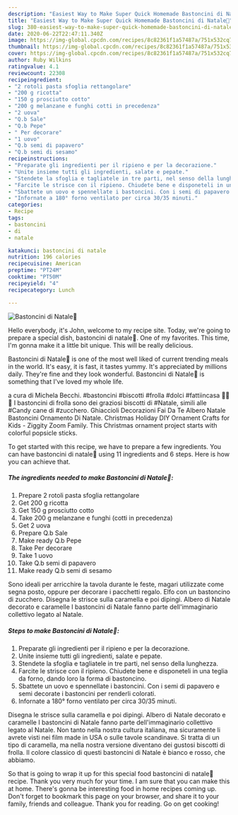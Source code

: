 ```yaml
---
description: "Easiest Way to Make Super Quick Homemade Bastoncini di Natale🎄"
title: "Easiest Way to Make Super Quick Homemade Bastoncini di Natale🎄"
slug: 380-easiest-way-to-make-super-quick-homemade-bastoncini-di-natale
date: 2020-06-22T22:47:11.340Z
image: https://img-global.cpcdn.com/recipes/8c82361f1a57487a/751x532cq70/bastoncini-di-natale🎄-recipe-main-photo.jpg
thumbnail: https://img-global.cpcdn.com/recipes/8c82361f1a57487a/751x532cq70/bastoncini-di-natale🎄-recipe-main-photo.jpg
cover: https://img-global.cpcdn.com/recipes/8c82361f1a57487a/751x532cq70/bastoncini-di-natale🎄-recipe-main-photo.jpg
author: Ruby Wilkins
ratingvalue: 4.1
reviewcount: 22308
recipeingredient:
- "2 rotoli pasta sfoglia rettangolare"
- "200 g ricotta"
- "150 g prosciutto cotto"
- "200 g melanzane e funghi cotti in precedenza"
- "2 uova"
- "Q.b Sale"
- "Q.b Pepe"
- " Per decorare"
- "1 uovo"
- "Q.b semi di papavero"
- "Q.b semi di sesamo"
recipeinstructions:
- "Preparate gli ingredienti per il ripieno e per la decorazione."
- "Unite insieme tutti gli ingredienti, salate e pepate."
- "Stendete la sfoglia e tagliatele in tre parti, nel senso della lunghezza."
- "Farcite le strisce con il ripieno. Chiudete bene e disponeteli in una teglia da forno, dando loro la forma di bastoncino."
- "Sbattete un uovo e spennellate i bastoncini. Con i semi di papavero e semi decorate i bastoncini per renderli colorati."
- "Infornate a 180° forno ventilato per circa 30/35 minuti."
categories:
- Recipe
tags:
- bastoncini
- di
- natale

katakunci: bastoncini di natale 
nutrition: 196 calories
recipecuisine: American
preptime: "PT24M"
cooktime: "PT50M"
recipeyield: "4"
recipecategory: Lunch

---
```



![Bastoncini di Natale🎄](https://img-global.cpcdn.com/recipes/8c82361f1a57487a/751x532cq70/bastoncini-di-natale🎄-recipe-main-photo.jpg)

Hello everybody, it's John, welcome to my recipe site. Today, we're going to prepare a special dish, bastoncini di natale🎄. One of my favorites. This time, I'm gonna make it a little bit unique. This will be really delicious.

Bastoncini di Natale🎄 is one of the most well liked of current trending meals in the world. It's easy, it is fast, it tastes yummy. It's appreciated by millions daily. They're fine and they look wonderful. Bastoncini di Natale🎄 is something that I've loved my whole life.

a cura di Michela Becchi. #bastoncini #biscotti #frolla #dolci #fattiincasa 🎄🎄🎄 I bastoncini di frolla sono dei graziosi biscotti di #Natale, simili alle #Candy cane di #zucchero. Ghiaccioli Decorazioni Fai Da Te Albero Natale Bastoncini Ornamento Di Natale. Christmas Holiday DIY Ornament Crafts for Kids - Ziggity Zoom Family. This Christmas ornament project starts with colorful popsicle sticks.


To get started with this recipe, we have to prepare a few ingredients. You can have bastoncini di natale🎄 using 11 ingredients and 6 steps. Here is how you can achieve that.

<!--inarticleads1-->

##### The ingredients needed to make Bastoncini di Natale🎄:

1. Prepare 2 rotoli pasta sfoglia rettangolare
1. Get 200 g ricotta
1. Get 150 g prosciutto cotto
1. Take 200 g melanzane e funghi (cotti in precedenza)
1. Get 2 uova
1. Prepare Q.b Sale
1. Make ready Q.b Pepe
1. Take  Per decorare
1. Take 1 uovo
1. Take Q.b semi di papavero
1. Make ready Q.b semi di sesamo


Sono ideali per arricchire la tavola durante le feste, magari utilizzate come segna posto, oppure per decorare i pacchetti regalo. Elfo con un bastoncino di zucchero. Disegna le strisce sulla caramella e poi dipingi. Albero di Natale decorato e caramelle I bastoncini di Natale fanno parte dell&#39;immaginario collettivo legato al Natale. 

<!--inarticleads2-->

##### Steps to make Bastoncini di Natale🎄:

1. Preparate gli ingredienti per il ripieno e per la decorazione.
1. Unite insieme tutti gli ingredienti, salate e pepate.
1. Stendete la sfoglia e tagliatele in tre parti, nel senso della lunghezza.
1. Farcite le strisce con il ripieno. Chiudete bene e disponeteli in una teglia da forno, dando loro la forma di bastoncino.
1. Sbattete un uovo e spennellate i bastoncini. Con i semi di papavero e semi decorate i bastoncini per renderli colorati.
1. Infornate a 180° forno ventilato per circa 30/35 minuti.


Disegna le strisce sulla caramella e poi dipingi. Albero di Natale decorato e caramelle I bastoncini di Natale fanno parte dell&#39;immaginario collettivo legato al Natale. Non tanto nella nostra cultura italiana, ma sicuramente li avrete visti nei film made in USA o sulle tavole scandinave. Si tratta di un tipo di caramella, ma nella nostra versione diventano dei gustosi biscotti di frolla. Il colore classico di questi bastoncini di Natale è bianco e rosso, che abbiamo. 

So that is going to wrap it up for this special food bastoncini di natale🎄 recipe. Thank you very much for your time. I am sure that you can make this at home. There's gonna be interesting food in home recipes coming up. Don't forget to bookmark this page on your browser, and share it to your family, friends and colleague. Thank you for reading. Go on get cooking!
